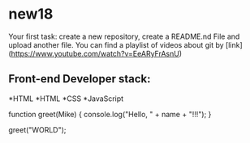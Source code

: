 # new18
Your first task: create a new repository, create a README.nd File and upload another file.
You can find a playlist of videos about git by [link] (https://www.youtube.com/watch?v=EeARyFrAsnU)
## Front-end Developer stack:
*HTML
*HTML
﻿﻿*CSS
﻿﻿*JavaScript
  
function greet(Mike) {
  console.log("Hello, " + name + "!!!");
}

greet("WORLD");
